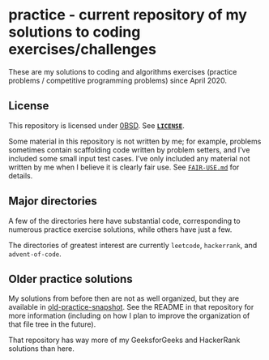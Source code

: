 # practice - current repository of my solutions to coding exercises/challenges

These are my solutions to coding and algorithms exercises (practice problems /
competitive programming problems) since April 2020.

## License

This repository is licensed under [0BSD](https://spdx.org/licenses/0BSD.html).
See [**`LICENSE`**](LICENSE).

Some material in this repository is not written by me; for example, problems
sometimes contain scaffolding code written by problem setters, and I&rsquo;ve
included some small input test cases. I&rsquo;ve only included any material not
written by me when I believe it is clearly fair use. See
[`FAIR-USE.md`](FAIR-USE.md) for details.

## Major directories

A few of the directories here have substantial code, corresponding to numerous
practice exercise solutions, while others have just a few.

The directories of greatest interest are currently `leetcode`, `hackerrank`,
and `advent-of-code`.

## Older practice solutions

My solutions from before then are not as well organized, but they are available
in
[old-practice-snapshot](https://github.com/EliahKagan/old-practice-snapshot).
See the README in that repository for more information (including on how I plan
to improve the organization of that file tree in the future).

That repository has way more of my GeeksforGeeks and HackerRank solutions than
here.
